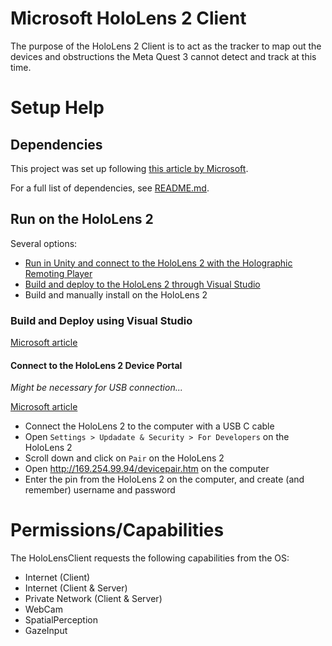 # Microsoft HoloLens 2 Client

The purpose of the HoloLens 2 Client is to act as the tracker to map out the devices and obstructions the Meta Quest 3 cannot detect and track at this time.


# Setup Help


## Dependencies

This project was set up following [this article by Microsoft](https://learn.microsoft.com/en-us/windows/mixed-reality/mrtk-unity/mrtk3-overview/getting-started/setting-up/setup-new-project).

For a full list of dependencies, see [README.md](./README.md).


## Run on the HoloLens 2

Several options:

- [Run in Unity and connect to the HoloLens 2 with the Holographic Remoting Player](https://learn.microsoft.com/en-us/windows/mixed-reality/develop/unity/preview-and-debug-your-app?tabs=openxr)
- [Build and deploy to the HoloLens 2 through Visual Studio](#build-and-deploy-using-visual-studio)
- Build and manually install on the HoloLens 2


### Build and Deploy using Visual Studio

[Microsoft article](https://learn.microsoft.com/en-us/windows/mixed-reality/mrtk-unity/mrtk3-overview/test-and-deploy/hololens2-deployment)


#### Connect to the HoloLens 2 Device Portal

_Might be necessary for USB connection..._

[Microsoft article](https://learn.microsoft.com/en-us/windows/mixed-reality/develop/advanced-concepts/using-the-windows-device-portal)

- Connect the HoloLens 2 to the computer with a USB C cable
- Open `Settings > Updadate & Security > For Developers` on the HoloLens 2
- Scroll down and click on `Pair` on the HoloLens 2
- Open http://169.254.99.94/devicepair.htm on the computer
- Enter the pin from the HoloLens 2 on the computer, and create (and remember) username and password


# Permissions/Capabilities

The HoloLensClient requests the following capabilities from the OS:
- Internet (Client)
- Internet (Client & Server)
- Private Network (Client & Server)
- WebCam
- SpatialPerception
- GazeInput
